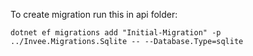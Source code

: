 To create migration run this in api folder:

```
dotnet ef migrations add "Initial-Migration" -p ../Invee.Migrations.Sqlite -- --Database.Type=sqlite
```